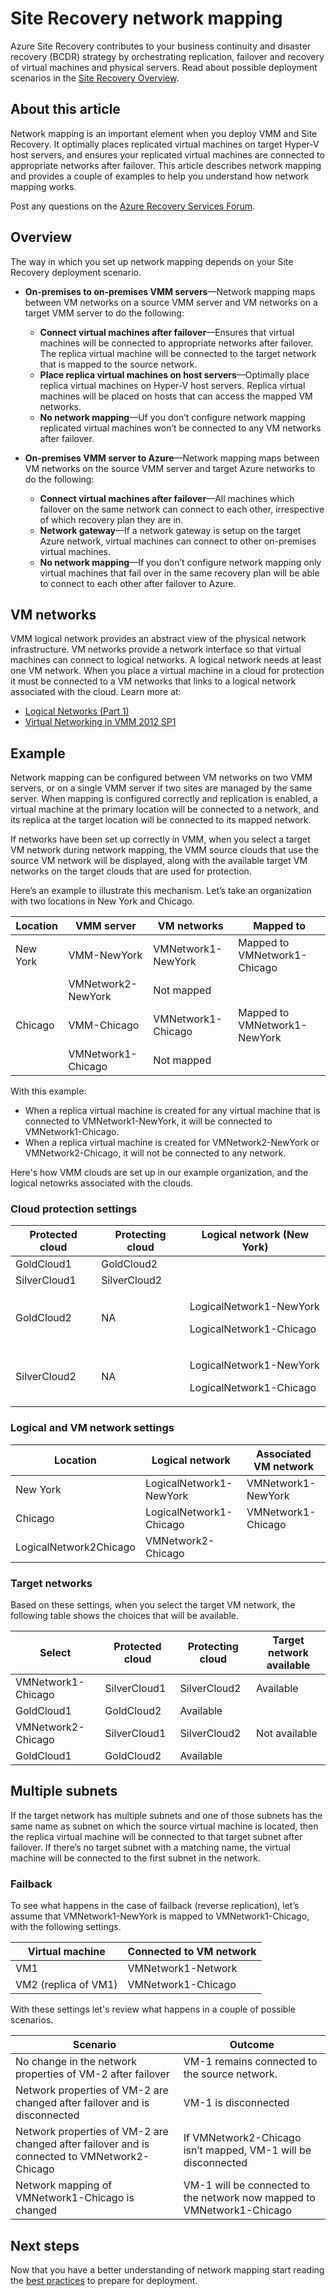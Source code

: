 <properties
	pageTitle="Site Recovery network mapping" 
	description="Azure Site Recovery coordinates the replication, failover and recovery of virtual machines and physical servers located on on-premises to Azure or to a secondary on-premises site." 
	services="site-recovery" 
	documentationCenter="" 
	authors="rayne-wiselman" 
	manager="jwhit" 
	editor=""/>

<tags 
	ms.service="site-recovery" 
	ms.devlang="na"
	ms.topic="article"
	ms.tgt_pltfrm="na"
	ms.workload="storage-backup-recovery" 
	ms.date="05/08/2015" 
	ms.author="raynew"/>


# Site Recovery network mapping


Azure Site Recovery contributes to your business continuity and disaster recovery (BCDR) strategy by orchestrating replication, failover and recovery of virtual machines and physical servers. Read about possible deployment scenarios in the [Site Recovery Overview](hyper-v-recovery-manager-overview/).


## About this article

Network mapping is an important element when you deploy VMM and Site Recovery. It optimally places replicated virtual machines on target Hyper-V host servers, and ensures your replicated virtual machines are connected to appropriate networks after failover. This article describes network mapping and provides a couple of examples to help you understand how network mapping works. 


Post any questions on the [Azure Recovery Services Forum](https://social.msdn.microsoft.com/forums/azure/home?forum=hypervrecovmgr).

## Overview

The way in which you set up network mapping depends on your Site Recovery deployment scenario.



- **On-premises to on-premises VMM servers**—Network mapping maps between VM networks on a source VMM server and VM networks on a target VMM server to do the following:

	- **Connect virtual machines after failover**—Ensures that virtual machines will be connected to appropriate networks after failover. The replica virtual machine will be connected to the target network that is mapped to the source network. 
	- **Place replica virtual machines on host servers**—Optimally place replica virtual machines on Hyper-V host servers. Replica virtual machines will be placed on hosts that can access the mapped VM networks.
	- **No network mapping**—Uf you don’t configure network mapping replicated virtual machines won’t be connected to any VM networks after failover.

- **On-premises VMM server to Azure**—Network mapping maps between VM networks on the source VMM server and target Azure networks to do the following:
	- **Connect virtual machines after failover**—All machines which failover on the same network can connect to each other, irrespective of which recovery plan they are in.
	- **Network gateway**—If a network gateway is setup on the target Azure network, virtual machines can connect to other on-premises virtual machines.
	- **No network mapping**—If you don’t configure network mapping only virtual machines that fail over in the same recovery plan will be able to connect to each other after failover to Azure.

## VM networks

VMM logical network provides an abstract view of the physical network infrastructure. VM networks provide a network interface so that virtual machines can connect to logical networks. A logical network needs at least one VM network. When you place a virtual machine in a cloud for protection it must be connected to a VM networks that links to a logical network associated with the cloud. Learn more at:

- [Logical Networks (Part 1)](http://blogs.technet.com/b/scvmm/archive/2013/02/14/networking-in-vmm-2012-sp1-logical-networks-part-i.aspx) 
- [Virtual Networking in VMM 2012 SP1](http://blogs.technet.com/b/scvmm/archive/2013/01/08/virtual-networking-in-vmm-2012-sp1.aspx)

## Example

Network mapping can be configured between VM networks on two VMM servers, or on a single VMM server if two sites are managed by the same server. When mapping is configured correctly and replication is enabled, a virtual machine at the primary location will be connected to a network, and its replica at the target location will be connected to its mapped network. 

If networks have been set up correctly in VMM, when you select a target VM network during network mapping, the VMM source clouds that use the source VM network will be displayed, along with the available target VM networks on the target clouds that are used for protection. 

Here’s an example to illustrate this mechanism. Let’s take an organization with two locations in New York and Chicago.

**Location** | **VMM server** | **VM networks** | **Mapped to** 
---|---|---|---
New York | VMM-NewYork| VMNetwork1-NewYork | Mapped to VMNetwork1-Chicago 
 |  | VMNetwork2-NewYork | Not mapped 
Chicago | VMM-Chicago| VMNetwork1-Chicago | Mapped to VMNetwork1-NewYork 
 | | VMNetwork1-Chicago | Not mapped

With this example:

- When a replica virtual machine is created for any virtual machine that is connected to VMNetwork1-NewYork, it will be connected to VMNetwork1-Chicago.
- When a replica virtual machine is created for VMNetwork2-NewYork or VMNetwork2-Chicago, it will not be connected to any network.

Here's how VMM clouds are set up in our example organization, and the logical netowrks associated with the clouds.

### Cloud protection settings

**Protected cloud** | **Protecting cloud** | **Logical network (New York)**  
---|---|---
GoldCloud1 | GoldCloud2 | 
SilverCloud1| SilverCloud2 | 
GoldCloud2 | <p>NA</p><p></p> | <p>LogicalNetwork1-NewYork</p><p>LogicalNetwork1-Chicago</p> 
SilverCloud2 | <p>NA</p><p></p> | <p>LogicalNetwork1-NewYork</p><p>LogicalNetwork1-Chicago</p> 

### Logical and VM network settings

**Location** | **Logical network** | **Associated VM network** 
---|---|---
New York | LogicalNetwork1-NewYork | VMNetwork1-NewYork
Chicago | LogicalNetwork1-Chicago | VMNetwork1-Chicago
 | LogicalNetwork2Chicago | VMNetwork2-Chicago
 
### Target networks

Based on these settings, when you select the target VM network, the following table shows the choices that will be available.

**Select** | **Protected cloud** | **Protecting cloud** | **Target network available** 
---|---|---|---
VMNetwork1-Chicago | SilverCloud1 | SilverCloud2 | Available
 | GoldCloud1 | GoldCloud2 | Available
VMNetwork2-Chicago | SilverCloud1 | SilverCloud2 | Not available
 | GoldCloud1 | GoldCloud2 | Available



## Multiple subnets

If the target network has multiple subnets and one of those subnets has the same name as subnet on which the source virtual machine is located, then the replica virtual machine will be connected to that target subnet after failover. If there’s no target subnet with a matching name, the virtual machine will be connected to the first subnet in the network. 


### Failback

To see what happens in the case of failback (reverse replication), let’s assume that VMNetwork1-NewYork is mapped to VMNetwork1-Chicago, with the following settings.


**Virtual machine** | **Connected to VM network** 
---|---
VM1 | VMNetwork1-Network 
VM2 (replica of VM1) | VMNetwork1-Chicago 

With these settings let's review what happens in a couple of possible scenarios.

**Scenario** | **Outcome** 
---|---
No change in the network properties of VM-2 after failover | VM-1 remains connected to the source network.
Network properties of VM-2 are changed after failover and is disconnected | VM-1 is disconnected 
Network properties of VM-2 are changed after failover and is connected to VMNetwork2-Chicago | If VMNetwork2-Chicago isn’t mapped, VM-1 will be disconnected
Network mapping of VMNetwork1-Chicago is changed | VM-1 will be connected to the network now mapped to VMNetwork1-Chicago


## Next steps

Now that you have a better understanding of network mapping start reading the [best practices](site-recovery-best-practices/) to prepare for deployment.